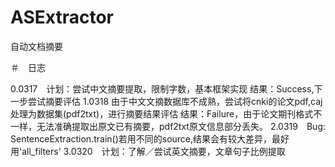 # ASExtractor
自动文档摘要

＃　日志

0.0317　计划：尝试中文摘要提取，限制字数，基本框架实现
	结果：Success,下一步尝试摘要评估
1.0318 由于中文文摘数据库不成熟，尝试将cnki的论文pdf,caj处理为数据集(pdf2txt)，进行摘要结果评估
	结果：Failure，由于论文期刊格式不一样，无法准确提取出原文已有摘要，pdf2txt原文信息部分丢失。
2.0319　Bug: SentenceExtraction.train()若用不同的source,结果会有较大差异，最好用'all_filters'
3.0320　计划：了解／尝试英文摘要，文章句子比例提取